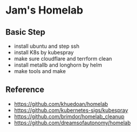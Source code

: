 # Jam's Homelab

## Basic Step
- install ubuntu and step ssh
- install K8s by kubespray
- make sure cloudflare and terrform clean
- install metallb and longhorn by helm
- make tools and make

## Reference
- https://github.com/khuedoan/homelab
- https://github.com/kubernetes-sigs/kubespray
- https://github.com/brimdor/homelab_cleanup
- https://github.com/dreamsofautonomy/homelab
